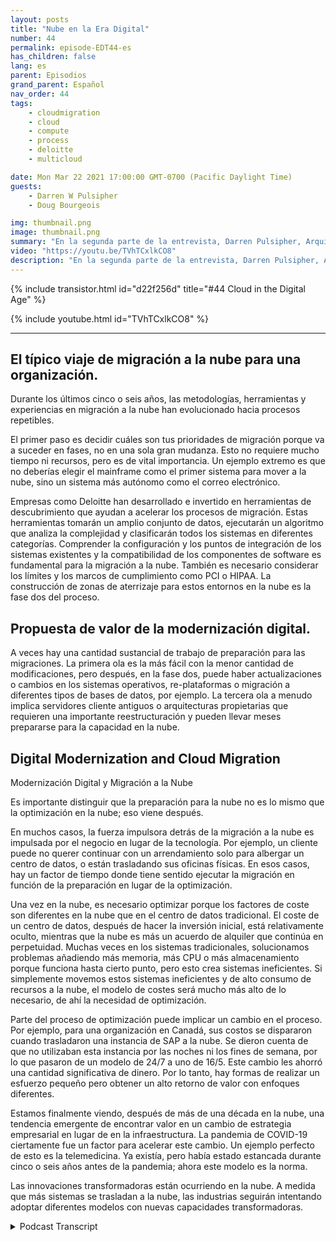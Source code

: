 ```yaml
---
layout: posts
title: "Nube en la Era Digital"
number: 44
permalink: episode-EDT44-es
has_children: false
lang: es
parent: Episodios
grand_parent: Español
nav_order: 44
tags:
    - cloudmigration
    - cloud
    - compute
    - process
    - deloitte
    - multicloud

date: Mon Mar 22 2021 17:00:00 GMT-0700 (Pacific Daylight Time)
guests:
    - Darren W Pulsipher
    - Doug Bourgeois

img: thumbnail.png
image: thumbnail.png
summary: "En la segunda parte de la entrevista, Darren Pulsipher, Arquitecto Principal de Soluciones de Intel, y Doug Bourgeois, Director Gerente, Líder de Estrategia en la Nube de GPS en Deloitte, continúan su discusión sobre la migración a la nube."
video: "https://youtu.be/TVhTCxlkCO8"
description: "En la segunda parte de la entrevista, Darren Pulsipher, Arquitecto Principal de Soluciones de Intel, y Doug Bourgeois, Director Gerente, Líder de Estrategia en la Nube de GPS en Deloitte, continúan su discusión sobre la migración a la nube."
---
```


<div>
{% include transistor.html id="d22f256d" title="#44 Cloud in the Digital Age" %}

{% include youtube.html id="TVhTCxlkCO8" %}
</div>

---

## El típico viaje de migración a la nube para una organización.

Durante los últimos cinco o seis años, las metodologías, herramientas y experiencias en migración a la nube han evolucionado hacia procesos repetibles.

El primer paso es decidir cuáles son tus prioridades de migración porque va a suceder en fases, no en una sola gran mudanza. Esto no requiere mucho tiempo ni recursos, pero es de vital importancia. Un ejemplo extremo es que no deberías elegir el mainframe como el primer sistema para mover a la nube, sino un sistema más autónomo como el correo electrónico.

Empresas como Deloitte han desarrollado e invertido en herramientas de descubrimiento que ayudan a acelerar los procesos de migración. Estas herramientas tomarán un amplio conjunto de datos, ejecutarán un algoritmo que analiza la complejidad y clasificarán todos los sistemas en diferentes categorías. Comprender la configuración y los puntos de integración de los sistemas existentes y la compatibilidad de los componentes de software es fundamental para la migración a la nube. También es necesario considerar los límites y los marcos de cumplimiento como PCI o HIPAA. La construcción de zonas de aterrizaje para estos entornos en la nube es la fase dos del proceso.

## Propuesta de valor de la modernización digital.

A veces hay una cantidad sustancial de trabajo de preparación para las migraciones. La primera ola es la más fácil con la menor cantidad de modificaciones, pero después, en la fase dos, puede haber actualizaciones o cambios en los sistemas operativos, re-plataformas o migración a diferentes tipos de bases de datos, por ejemplo. La tercera ola a menudo implica servidores cliente antiguos o arquitecturas propietarias que requieren una importante reestructuración y pueden llevar meses prepararse para la capacidad en la nube.

## Digital Modernization and Cloud Migration

Modernización Digital y Migración a la Nube

Es importante distinguir que la preparación para la nube no es lo mismo que la optimización en la nube; eso viene después.

En muchos casos, la fuerza impulsora detrás de la migración a la nube es impulsada por el negocio en lugar de la tecnología. Por ejemplo, un cliente puede no querer continuar con un arrendamiento solo para albergar un centro de datos, o están trasladando sus oficinas físicas. En esos casos, hay un factor de tiempo donde tiene sentido ejecutar la migración en función de la preparación en lugar de la optimización.

Una vez en la nube, es necesario optimizar porque los factores de coste son diferentes en la nube que en el centro de datos tradicional. El coste de un centro de datos, después de hacer la inversión inicial, está relativamente oculto, mientras que la nube es más un acuerdo de alquiler que continúa en perpetuidad. Muchas veces en los sistemas tradicionales, solucionamos problemas añadiendo más memoria, más CPU o más almacenamiento porque funciona hasta cierto punto, pero esto crea sistemas ineficientes. Si simplemente movemos estos sistemas ineficientes y de alto consumo de recursos a la nube, el modelo de costes será mucho más alto de lo necesario, de ahí la necesidad de optimización.

Parte del proceso de optimización puede implicar un cambio en el proceso. Por ejemplo, para una organización en Canadá, sus costos se dispararon cuando trasladaron una instancia de SAP a la nube. Se dieron cuenta de que no utilizaban esta instancia por las noches ni los fines de semana, por lo que pasaron de un modelo de 24/7 a uno de 16/5. Este cambio les ahorró una cantidad significativa de dinero. Por lo tanto, hay formas de realizar un esfuerzo pequeño pero obtener un alto retorno de valor con enfoques diferentes.

Estamos finalmente viendo, después de más de una década en la nube, una tendencia emergente de encontrar valor en un cambio de estrategia empresarial en lugar de en la infraestructura. La pandemia de COVID-19 ciertamente fue un factor para acelerar este cambio. Un ejemplo perfecto de esto es la telemedicina. Ya existía, pero había estado estancada durante cinco o seis años antes de la pandemia; ahora este modelo es la norma.

Las innovaciones transformadoras están ocurriendo en la nube. A medida que más sistemas se trasladan a la nube, las industrias seguirán intentando adoptar diferentes modelos con nuevas capacidades transformadoras.



<details>
<summary> Podcast Transcript </summary>

<p></p>

</details>

